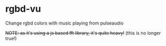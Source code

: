 rgbd-vu
=======

Change rgbd colors with music playing from pulseaudio

~~NOTE: as it's using a js based fft library, it's quite heavy!~~ (this is no longer true!)
